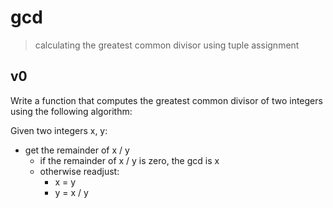 # gcd
> calculating the greatest common divisor using tuple assignment

## v0

Write a function that computes the greatest common divisor of two integers using the following algorithm:

Given two integers x, y:
  + get the remainder of x / y
    + if the remainder of x / y is zero, the gcd is x
    + otherwise readjust:
      + x = y
      + y = x / y
  